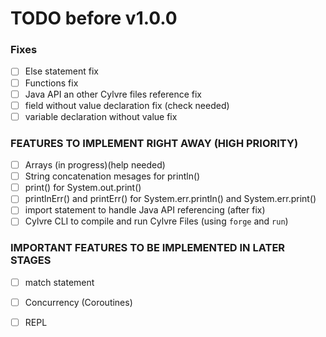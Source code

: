# TODO before v1.0.0

### Fixes
- [ ] Else statement fix
- [ ] Functions fix
- [ ] Java API an other Cylvre files reference fix
- [ ] field without value declaration fix (check needed)	
- [ ] variable declaration without value fix

### FEATURES TO IMPLEMENT RIGHT AWAY (HIGH PRIORITY)
- [ ] Arrays (in progress)(help needed)
- [ ] String concatenation mesages for println()
- [ ] print() for System.out.print()
- [ ] printlnErr() and printErr() for System.err.println() and System.err.print()
- [ ] import statement to handle Java API referencing (after fix) 
- [ ] Cylvre CLI to compile and run Cylvre Files (using `forge` and `run`)

### IMPORTANT FEATURES TO BE IMPLEMENTED IN LATER STAGES
- [ ] match statement
- [ ] Concurrency (Coroutines)
- [ ] REPL

